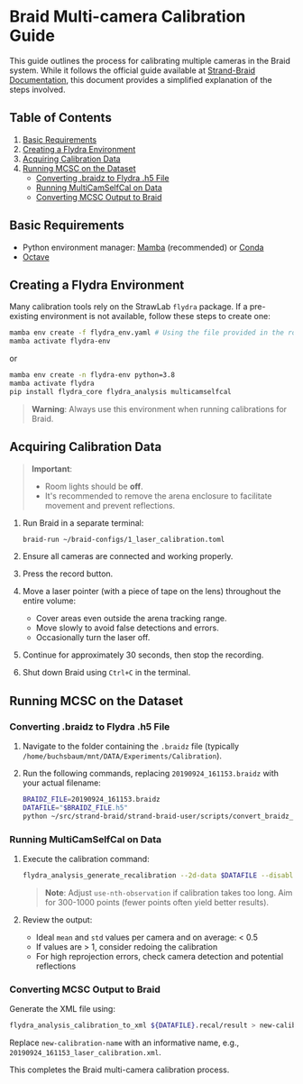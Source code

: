 # Braid Multi-camera Calibration Guide

This guide outlines the process for calibrating multiple cameras in the Braid system. While it follows the official guide available at [Strand-Braid Documentation](https://strawlab.github.io/strand-braid/braid_calibration.html), this document provides a simplified explanation of the steps involved.

## Table of Contents
1. [Basic Requirements](#basic-requirements)
2. [Creating a Flydra Environment](#creating-a-flydra-environment)
3. [Acquiring Calibration Data](#acquiring-calibration-data)
4. [Running MCSC on the Dataset](#running-mcsc-on-the-dataset)
   - [Converting .braidz to Flydra .h5 File](#converting-braidz-to-flydra-h5-file)
   - [Running MultiCamSelfCal on Data](#running-multicamselfcal-on-data)
   - [Converting MCSC Output to Braid](#converting-mcsc-output-to-braid)

## Basic Requirements

- Python environment manager: [Mamba](https://mamba.readthedocs.io/en/latest/installation/mamba-installation.html) (recommended) or [Conda](https://conda.io/projects/conda/en/latest/user-guide/install/index.html)
- [Octave](https://wiki.octave.org/Octave_for_Debian_systems)

## Creating a Flydra Environment

Many calibration tools rely on the StrawLab `flydra` package. If a pre-existing environment is not available, follow these steps to create one:

```bash
mamba env create -f flydra_env.yaml # Using the file provided in the root folder of this project
mamba activate flydra-env
```

or

```bash
mamba env create -n flydra-env python=3.8
mamba activate flydra
pip install flydra_core flydra_analysis multicamselfcal
```

> **Warning**: Always use this environment when running calibrations for Braid.

## Acquiring Calibration Data

> **Important**: 
> - Room lights should be **off**.
> - It's recommended to remove the arena enclosure to facilitate movement and prevent reflections.

1. Run Braid in a separate terminal:
   ```bash
   braid-run ~/braid-configs/1_laser_calibration.toml
   ```

2. Ensure all cameras are connected and working properly.

3. Press the record button.

4. Move a laser pointer (with a piece of tape on the lens) throughout the entire volume:
   - Cover areas even outside the arena tracking range.
   - Move slowly to avoid false detections and errors.
   - Occasionally turn the laser off.

5. Continue for approximately 30 seconds, then stop the recording.

6. Shut down Braid using `Ctrl+C` in the terminal.

## Running MCSC on the Dataset

### Converting .braidz to Flydra .h5 File

1. Navigate to the folder containing the `.braidz` file (typically `/home/buchsbaum/mnt/DATA/Experiments/Calibration`).

2. Run the following commands, replacing `20190924_161153.braidz` with your actual filename:

   ```bash
   BRAIDZ_FILE=20190924_161153.braidz
   DATAFILE="$BRAIDZ_FILE.h5"
   python ~/src/strand-braid/strand-braid-user/scripts/convert_braidz_to_flydra_h5.py --no-delete $BRAIDZ_FILE
   ```

### Running MultiCamSelfCal on Data

1. Execute the calibration command:

   ```bash
   flydra_analysis_generate_recalibration --2d-data $DATAFILE --disable-kalman-objs $DATAFILE --undistort-intrinsics-yaml=$HOME/.config/strand-cam/camera_info  --run-mcsc --use-nth-observation=4
   ```

   > **Note**: Adjust `use-nth-observation` if calibration takes too long. Aim for 300-1000 points (fewer points often yield better results).

2. Review the output:
   - Ideal `mean` and `std` values per camera and on average: < 0.5
   - If values are > 1, consider redoing the calibration
   - For high reprojection errors, check camera detection and potential reflections

### Converting MCSC Output to Braid

Generate the XML file using:

```bash
flydra_analysis_calibration_to_xml ${DATAFILE}.recal/result > new-calibration-name.xml
```

Replace `new-calibration-name` with an informative name, e.g., `20190924_161153_laser_calibration.xml`.

This completes the Braid multi-camera calibration process.